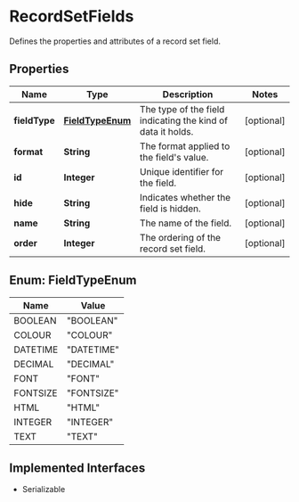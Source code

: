 

# RecordSetFields

Defines the properties and attributes of a record set field.

## Properties

Name | Type | Description | Notes
------------ | ------------- | ------------- | -------------
**fieldType** | [**FieldTypeEnum**](#FieldTypeEnum) | The type of the field indicating the kind of data it holds. |  [optional]
**format** | **String** | The format applied to the field&#39;s value. |  [optional]
**id** | **Integer** | Unique identifier for the field. |  [optional]
**hide** | **String** | Indicates whether the field is hidden. |  [optional]
**name** | **String** | The name of the field. |  [optional]
**order** | **Integer** | The ordering of the record set field. |  [optional]



## Enum: FieldTypeEnum

Name | Value
---- | -----
BOOLEAN | &quot;BOOLEAN&quot;
COLOUR | &quot;COLOUR&quot;
DATETIME | &quot;DATETIME&quot;
DECIMAL | &quot;DECIMAL&quot;
FONT | &quot;FONT&quot;
FONTSIZE | &quot;FONTSIZE&quot;
HTML | &quot;HTML&quot;
INTEGER | &quot;INTEGER&quot;
TEXT | &quot;TEXT&quot;


## Implemented Interfaces

* Serializable


